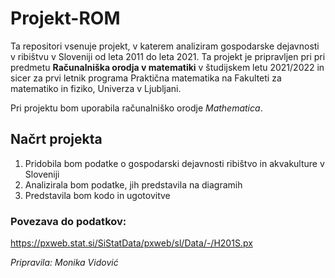 # Projekt-ROM

Ta repositori vsenuje projekt, v katerem analiziram gospodarske dejavnosti v ribištvu v Sloveniji od leta 2011 do leta 2021. Ta projekt je pripravljen pri pri predmetu **Računalniška orodja v matematiki** v študijskem letu 2021/2022 in sicer za prvi letnik programa Praktična matematika na Fakulteti za matematiko in fiziko, Univerza v Ljubljani.

Pri projektu bom uporabila računalniško orodje _Mathematica_.

## Načrt projekta

1. Pridobila bom podatke o gospodarski dejavnosti ribištvo in akvakulture v Sloveniji
2. Analizirala bom podatke, jih predstavila na diagramih
3. Predstavila bom kodo in ugotovitve

### Povezava do podatkov:
https://pxweb.stat.si/SiStatData/pxweb/sl/Data/-/H201S.px

_Pripravila: Monika Vidović_
